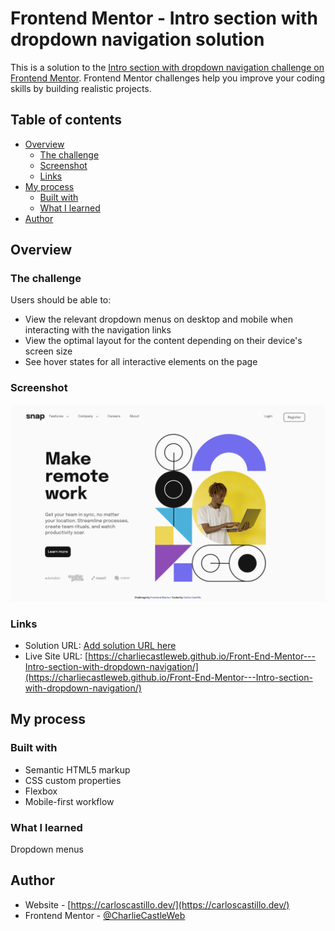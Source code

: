 # Frontend Mentor - Intro section with dropdown navigation solution

This is a solution to the [Intro section with dropdown navigation challenge on Frontend Mentor](https://www.frontendmentor.io/challenges/intro-section-with-dropdown-navigation-ryaPetHE5). Frontend Mentor challenges help you improve your coding skills by building realistic projects. 

## Table of contents

- [Overview](#overview)
  - [The challenge](#the-challenge)
  - [Screenshot](#screenshot)
  - [Links](#links)
- [My process](#my-process)
  - [Built with](#built-with)
  - [What I learned](#what-i-learned)
- [Author](#author)

## Overview

### The challenge

Users should be able to:

- View the relevant dropdown menus on desktop and mobile when interacting with the navigation links
- View the optimal layout for the content depending on their device's screen size
- See hover states for all interactive elements on the page

### Screenshot

![](./images/Screenshot.png)

### Links

- Solution URL: [Add solution URL here](https://your-solution-url.com)
- Live Site URL: [https://charliecastleweb.github.io/Front-End-Mentor---Intro-section-with-dropdown-navigation/](https://charliecastleweb.github.io/Front-End-Mentor---Intro-section-with-dropdown-navigation/)

## My process

### Built with

- Semantic HTML5 markup
- CSS custom properties
- Flexbox
- Mobile-first workflow

### What I learned

Dropdown menus

## Author

- Website - [https://carloscastillo.dev/](https://carloscastillo.dev/)
- Frontend Mentor - [@CharlieCastleWeb](https://www.frontendmentor.io/profile/CharlieCastleWeb)
